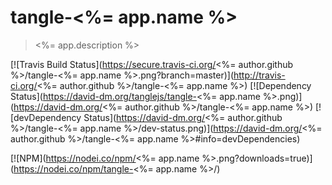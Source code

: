 # tangle-<%= app.name %>

> <%= app.description %>

[![Travis Build Status](https://secure.travis-ci.org/<%= author.github %>/tangle-<%= app.name %>.png?branch=master)](http://travis-ci.org/<%= author.github %>/tangle-<%= app.name %>)
[![Dependency Status](https://david-dm.org/tanglejs/tangle-<%= app.name %>.png)](https://david-dm.org/<%= author.github %>/tangle-<%= app.name %>)
[![devDependency Status](https://david-dm.org/<%= author.github %>/tangle-<%= app.name %>/dev-status.png)](https://david-dm.org/<%= author.github %>/tangle-<%= app.name %>#info=devDependencies)

[![NPM](https://nodei.co/npm/<%= app.name %>.png?downloads=true)](https://nodei.co/npm/tangle-<%= app.name %>/)
